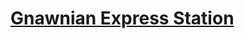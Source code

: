 # [Gnawnian Express Station](https://www.mousehuntgame.com/preferences.php?tab=mousehunt-improved-settings#mousehunt-improved-settings-location-hud)
